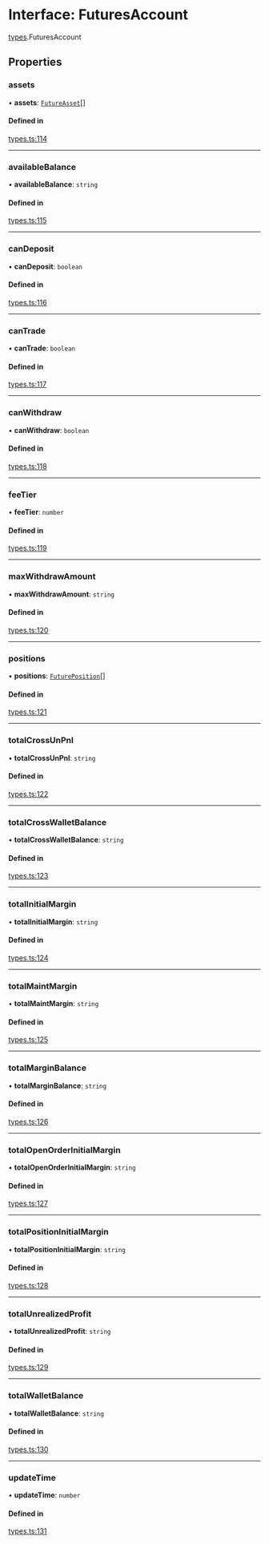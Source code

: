 # Interface: FuturesAccount

[types](../modules/types.md).FuturesAccount

## Properties

### assets

• **assets**: [`FutureAsset`](types.FutureAsset.md)[]

#### Defined in

[types.ts:114](https://github.com/Altamoon/altamoon/blob/b1afd68/app/api/types.ts#L114)

___

### availableBalance

• **availableBalance**: `string`

#### Defined in

[types.ts:115](https://github.com/Altamoon/altamoon/blob/b1afd68/app/api/types.ts#L115)

___

### canDeposit

• **canDeposit**: `boolean`

#### Defined in

[types.ts:116](https://github.com/Altamoon/altamoon/blob/b1afd68/app/api/types.ts#L116)

___

### canTrade

• **canTrade**: `boolean`

#### Defined in

[types.ts:117](https://github.com/Altamoon/altamoon/blob/b1afd68/app/api/types.ts#L117)

___

### canWithdraw

• **canWithdraw**: `boolean`

#### Defined in

[types.ts:118](https://github.com/Altamoon/altamoon/blob/b1afd68/app/api/types.ts#L118)

___

### feeTier

• **feeTier**: `number`

#### Defined in

[types.ts:119](https://github.com/Altamoon/altamoon/blob/b1afd68/app/api/types.ts#L119)

___

### maxWithdrawAmount

• **maxWithdrawAmount**: `string`

#### Defined in

[types.ts:120](https://github.com/Altamoon/altamoon/blob/b1afd68/app/api/types.ts#L120)

___

### positions

• **positions**: [`FuturePosition`](types.FuturePosition.md)[]

#### Defined in

[types.ts:121](https://github.com/Altamoon/altamoon/blob/b1afd68/app/api/types.ts#L121)

___

### totalCrossUnPnl

• **totalCrossUnPnl**: `string`

#### Defined in

[types.ts:122](https://github.com/Altamoon/altamoon/blob/b1afd68/app/api/types.ts#L122)

___

### totalCrossWalletBalance

• **totalCrossWalletBalance**: `string`

#### Defined in

[types.ts:123](https://github.com/Altamoon/altamoon/blob/b1afd68/app/api/types.ts#L123)

___

### totalInitialMargin

• **totalInitialMargin**: `string`

#### Defined in

[types.ts:124](https://github.com/Altamoon/altamoon/blob/b1afd68/app/api/types.ts#L124)

___

### totalMaintMargin

• **totalMaintMargin**: `string`

#### Defined in

[types.ts:125](https://github.com/Altamoon/altamoon/blob/b1afd68/app/api/types.ts#L125)

___

### totalMarginBalance

• **totalMarginBalance**: `string`

#### Defined in

[types.ts:126](https://github.com/Altamoon/altamoon/blob/b1afd68/app/api/types.ts#L126)

___

### totalOpenOrderInitialMargin

• **totalOpenOrderInitialMargin**: `string`

#### Defined in

[types.ts:127](https://github.com/Altamoon/altamoon/blob/b1afd68/app/api/types.ts#L127)

___

### totalPositionInitialMargin

• **totalPositionInitialMargin**: `string`

#### Defined in

[types.ts:128](https://github.com/Altamoon/altamoon/blob/b1afd68/app/api/types.ts#L128)

___

### totalUnrealizedProfit

• **totalUnrealizedProfit**: `string`

#### Defined in

[types.ts:129](https://github.com/Altamoon/altamoon/blob/b1afd68/app/api/types.ts#L129)

___

### totalWalletBalance

• **totalWalletBalance**: `string`

#### Defined in

[types.ts:130](https://github.com/Altamoon/altamoon/blob/b1afd68/app/api/types.ts#L130)

___

### updateTime

• **updateTime**: `number`

#### Defined in

[types.ts:131](https://github.com/Altamoon/altamoon/blob/b1afd68/app/api/types.ts#L131)
